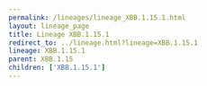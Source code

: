 ```yaml
---
permalink: /lineages/lineage_XBB.1.15.1.html
layout: lineage_page
title: Lineage XBB.1.15.1
redirect_to: ../lineage.html?lineage=XBB.1.15.1
lineage: XBB.1.15.1
parent: XBB.1.15
children: ['XBB.1.15.1']
---
```

